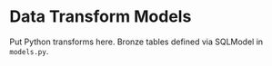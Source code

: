 # Data Transform Models

Put Python transforms here. Bronze tables defined via SQLModel in `models.py`.
